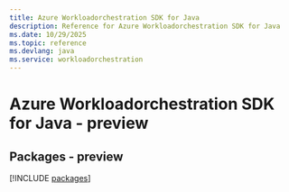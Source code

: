 ```yaml
---
title: Azure Workloadorchestration SDK for Java
description: Reference for Azure Workloadorchestration SDK for Java
ms.date: 10/29/2025
ms.topic: reference
ms.devlang: java
ms.service: workloadorchestration
---
```

# Azure Workloadorchestration SDK for Java - preview
## Packages - preview
[!INCLUDE [packages](workloadorchestration-index.md)]